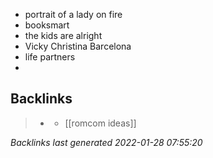 - portrait of a lady on fire
- booksmart
- the kids are alright
- Vicky Christina Barcelona
- life partners
- 

## Backlinks

> - [](2021-07-10.md)
>   - [[romcom ideas]]

_Backlinks last generated 2022-01-28 07:55:20_
